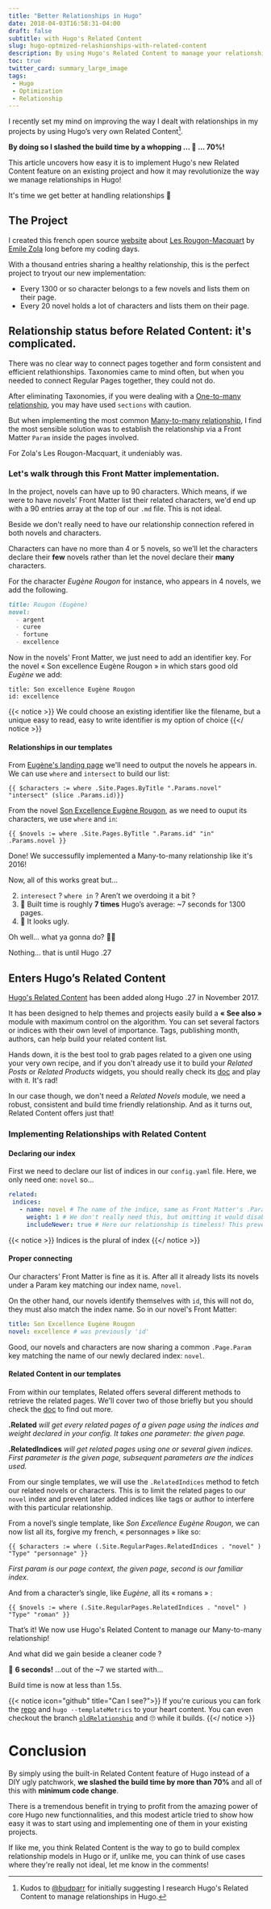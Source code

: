 ```yaml
---
title: "Better Relationships in Hugo"
date: 2018-04-03T16:58:31-04:00
draft: false
subtitle: with Hugo's Related Content
slug: hugo-optmized-relashionships-with-related-content
description: By using Hugo's Related Content to manage your relationships, you could reduce your build time by 70%! In this article, we see how easy it is to implement Hugo's new Related Content feature on an existing project and how it will forever optimize the way we manage relationships in Hugo.
toc: true
twitter_card: summary_large_image
tags:
 - Hugo
 - Optimization
 - Relationship
---
```



I recently set my mind on improving the way I dealt with relationships in my projects by using Hugo’s very own Related Content[^1]. 

__By doing so I slashed the build time by a whopping ... 🥁 ... 70%!__

[^1]: Kudos to [@budparr](https://twitter.com/budparr) for initially suggesting I research Hugo's Related Content to manage relationships in Hugo.

This article uncovers how easy it is to implement Hugo's new Related Content feature on an existing project and how it may revolutionize the way we manage relationships in Hugo!

It's time we get better at handling relationships 👫


<!--more-->

## The Project

I created this french open source [website](http://rougon-macquart.com) about [Les Rougon-Macquart](https://en.wikipedia.org/wiki/Les_Rougon-Macquart) by [Emile Zola](https://en.wikipedia.org/wiki/%C3%89mile_Zola) long before my coding days.
<!--
Copying/pasting character bios in a WordPress has been a rather lenghty hobby, but I ended with the perfect project to test drive new frameworks: WordPress Rest API, AngluarJS and more recently Hugo!
-->
With a thousand entries sharing a healthy relationship, this is the perfect project to tryout our new implementation:

- Every 1300 or so character belongs to a few novels and lists them on their page.
- Every 20 novel holds a lot of characters and lists them on their page.

## Relationship status before Related Content: it's complicated.

There was no clear way to connect pages together and form consistent and efficient relathionships. Taxonomies came to mind often, but when you needed to connect Regular Pages together, they could not do.

After eliminating Taxonomies, if you were dealing with a [One-to-many relationship](https://en.wikipedia.org/wiki/One-to-many_(data_model)), you may have used `sections` with caution. 

But when implementing the most common [Many-to-many relationship](https://en.wikipedia.org/wiki/Many-to-many_(data_model)), I find the most sensible solution was to establish the relationship via a Front Matter `Param` inside the pages involved. 

For Zola's Les Rougon-Macquart, it undeniably was.

### Let's walk through this Front Matter implementation.

In the project, novels can have up to 90 characters. Which means, if we were to have novels' Front Matter list their related characters, we'd end up with a 90 entries array at the top of our `.md` file. This is not ideal.

Beside we don't really need to have our relationship connection refered in both novels and characters.

Characters can have no more than 4 or 5 novels, so we’ll let the characters declare their __few__ novels rather than let the novel declare their __many__ characters.

For the character _Eugène Rougon_ for instance, who appears in 4 novels, we add the following.

~~~Markdown
title: Rougon (Eugène)
novel:
  - argent
  - curee
  - fortune
  - excellence
~~~

Now in the novels' Front Matter, we just need to add an identifier key. 
For the novel « Son excellence Eugène Rougon » in which stars good old _Eugène_ we add:


```
title: Son excellence Eugène Rougon
id: excellence
```

{{< notice >}}
We could choose an existing identifier like the filename, but a unique easy to read, easy to write identifier is my option of choice
{{</ notice >}}

#### Relationships in our templates
From [Eugène's landing page](http://rougon-macquart.com/personnage/2010-03-15-rougon-eugene/) we'll need to output the novels he appears in. We can use `where` and `intersect` to build our list:

```go-html-template
{{ $characters := where .Site.Pages.ByTitle ".Params.novel" "intersect" (slice .Params.id)}}
```

From the novel [Son Excellence Eugène Rougon](http://rougon-macquart.com/roman/1876-son-excellence-eugene-rougon/), as we need to ouput its characters, we use `where` and `in`:

```go-html-template
{{ $novels := where .Site.Pages.ByTitle ".Params.id" "in" .Params.novel }}
```

Done! We successuflly implemented a Many-to-many relationship like it's 2016!

Now, all of this works great but…

2. `interesect` ? `where in` ? Aren’t we overdoing it a bit ?
3. 🐌 Built time is roughly __7 times__ Hugo’s average: ~7 seconds for 1300 pages.
1. 💩 It looks ugly.

Oh well… what ya gonna do? 🤷‍♂️

Nothing…  that is until Hugo .27

## Enters Hugo’s Related Content

[Hugo's Related Content](https://gohugo.io/content-management/related/) has been added along Hugo .27 in November 2017.

It has been designed to help themes and projects easily build a __« See also »__ module with maximum control on the algorithm. 
You can set several factors or indices with their own level of importance. 
Tags, publishing month, authors, can help build your related content list.

Hands down, it is the best tool to grab pages related to a given one using your very own recipe, and if you don't already use it to build your _Related Posts_ or _Related Products_ widgets, you should really check its [doc]((https://gohugo.io/content-management/related/)) and play with it. It's rad!

In our case though, we don't need a _Related Novels_ module, we need a robust, consistent and build time friendly relationship. And as it turns out, Related Content offers just that!

### Implementing Relationships with Related Content

#### Declaring our index

First we need to declare our list of indices in our `config.yaml` file. Here, we only need one: `novel` so…

```yaml
related:
 indices:
   - name: novel # The name of the indice, same as Front Matter's .Param key.
     weight: 1 # We don't really need this, but omitting it would disable the indice.
     includeNewer: true # Here our relationship is timeless! This prevents Hugo from ignoring newer posts.
```

{{< notice >}}
Indices is the plural of index
{{</ notice >}}
#### Proper connecting

Our characters’ Front Matter is fine as it is. After all it already lists its novels under a Param key matching our index name, `novel`. 

On the other hand, our novels identify themselves with `id`, this will not do, they must also match the index name. So in our novel's Front Matter:

```yaml
title: Son Excellence Eugène Rougon
novel: excellence # was previously 'id'
```
Good, our novels and characters are now sharing a common `.Page.Param` key matching the name of our newly declared index: `novel`.

#### Related Content in our templates

From within our templates, Related offers several different methods to retrieve the related pages. We'll cover two of those briefly but you should check the [doc](https://gohugo.io/content-management/related/#list-related-content) to find out more.

__.Related__ _will get every related pages of a given page using the indices and weight declared in your config. It takes one parameter: the given page._

__.RelatedIndices__ _will get related pages using one or several given indices. First parameter is the given page, subsequent parameters are the indices used._


From our single templates, we will use the `.RelatedIndices` method to fetch our related novels or characters. This is to limit the related pages to our `novel` index and prevent later added indices like tags or author to interfere with this particular relationship.

From a novel’s single template, like _Son Excellence Eugène Rougon_, we can now list all its, forgive my french, « personnages » like so:

```go-html-template
{{ $characters := where (.Site.RegularPages.RelatedIndices . "novel" ) "Type" "personnage" }}
```
_First param is our page context, the given page, second is our familiar index._

And from a character’s single, like _Eugène_, all its « romans » :

```go-html-template
{{ $novels := where (.Site.RegularPages.RelatedIndices . "novel" ) "Type" "roman" }}
```


That’s it! We now use Hugo's Related Content to manage our Many-to-many relationship!

And what did we gain beside a cleaner code ?

🚀 __6 seconds!__ ...out of the ~7 we started with... 

Build time is now at less than 1.5s. 

{{< notice icon="github" title="Can I see?">}}
If you're curious you can fork the [repo](https://github.com/regisphilibert/rougon) and `hugo --templateMetrics` to your heart content. You can even checkout the branch [`oldRelationship`](https://github.com/regisphilibert/rougon/tree/oldRelationships) and <span style="font-style:normal">🙄</span> while it builds.
{{</ notice >}}

# Conclusion
By simply using the built-in Related Content feature of Hugo instead of a DIY ugly patchwork, __we slashed the build time by more than 70%__ and all of this with __minimum code change__.

There is a tremendous benefit in trying to profit from the amazing power of core Hugo new functionnalities, and this modest article tried to show how easy it was to start using and implementing one of them in your existing projects.

If like me, you think Related Content is the way to go to build complex relationship models in Hugo or if, unlike me, you can think of use cases where they're really not ideal, let me know in the comments!
